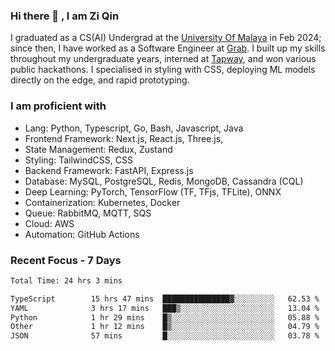 <!-- <img height="180rem" width="100%" src="https://github.com/ziqinyeow/ziqinyeow/blob/main/header.png?raw=true" /> -->

### Hi there 👋 , I am Zi Qin
<!-- ![visitors](https://visitor-badge.glitch.me/badge?page_id=page.id) -->

I graduated as a CS(AI) Undergrad at the [University Of Malaya](https://www.um.edu.my/) in Feb 2024; since then, I have worked as a Software Engineer at [Grab](https://www.grab.com/my/). I built up my skills throughout my undergraduate years, interned at [Tapway](https://gotapway.com/), and won various public hackathons. I specialised in styling with CSS, deploying ML models directly on the edge, and rapid prototyping.

### I am proficient with

- Lang: Python, Typescript, Go, Bash, Javascript, Java
- Frontend Framework: Next.js, React.js, Three.js,
- State Management: Redux, Zustand
- Styling: TailwindCSS, CSS
- Backend Framework: FastAPI, Express.js
- Database: MySQL, PostgreSQL, Redis, MongoDB, Cassandra (CQL)
- Deep Learning: PyTorch, TensorFlow (TF, TFjs, TFLite), ONNX
- Containerization: Kubernetes, Docker
- Queue: RabbitMQ, MQTT, SQS
- Cloud: AWS
- Automation: GitHub Actions

### Recent Focus - 7 Days
<!--START_SECTION:waka-->

```txt
Total Time: 24 hrs 3 mins

TypeScript        15 hrs 47 mins  ███████████████▓░░░░░░░░░   62.53 %
YAML              3 hrs 17 mins   ███▒░░░░░░░░░░░░░░░░░░░░░   13.04 %
Python            1 hr 29 mins    █▒░░░░░░░░░░░░░░░░░░░░░░░   05.88 %
Other             1 hr 12 mins    █▒░░░░░░░░░░░░░░░░░░░░░░░   04.79 %
JSON              57 mins         █░░░░░░░░░░░░░░░░░░░░░░░░   03.78 %
```

<!--END_SECTION:waka-->
